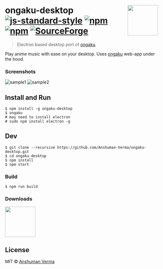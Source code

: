 # ongaku-desktop [<img src="https://github.com/bhaskargupta98/ongaku-desktop/blob/master/app/assets/icons/logo.png?raw=true" align="right" width="100">](https://electron.atom.io/) [![js-standard-style](https://img.shields.io/badge/code%20style-standard-brightgreen.svg)](http://standardjs.com/) [![npm](https://img.shields.io/npm/dt/ongaku-desktop.svg)](https://www.npmjs.com/package/ongaku-desktop) [![npm](https://img.shields.io/npm/v/ongaku-desktop.svg)](https://www.npmjs.com/package/ongaku-desktop) [![SourceForge](https://img.shields.io/sourceforge/dt/ongaku.svg)](https://sourceforge.net/projects/ongaku/)

> Electron based desktop port of [ongaku](https://ongaku.js.org).

Play anime music with ease on your desktop. Uses [ongaku](https://github.com/anshumanv/ongaku) web-app under the hood.

### Screenshots

![sample1](https://user-images.githubusercontent.com/23422478/35113761-a2094da0-fca8-11e7-8f84-f9b95d3d8276.PNG)
![sample2](https://user-images.githubusercontent.com/23422478/35113789-b9593a56-fca8-11e7-8ea9-200bf347ec4a.PNG)


## Install and Run

```
$ npm install -g ongaku-desktop
$ ongaku
# may need to install electron
# sudo npm install electron -g
```

## Dev

```
$ git clone --recursive https://github.com/Anshuman-Verma/ongaku-desktop.git
$ cd ongaku-desktop
$ npm install
$ npm start
```

### Build

```
$ npm run build
```

### Downloads

[<img src="https://assets.windowsphone.com/f2f77ec7-9ba9-4850-9ebe-77e366d08adc/English_Get_it_Win_10_InvariantCulture_Default.png" align="center" width="100">](https://sourceforge.net/projects/ongaku/)

## License

MIT © [Anshuman Verma](https://twitter.com/Anshumaniac12)
